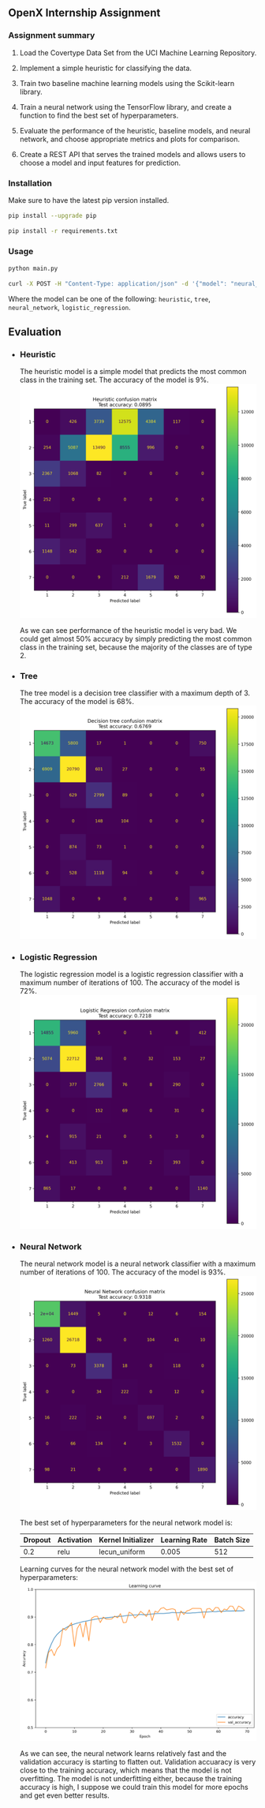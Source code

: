 ## OpenX Internship Assignment

### Assignment summary
1. Load the Covertype Data Set from the UCI Machine Learning Repository.

2. Implement a simple heuristic for classifying the data.

3. Train two baseline machine learning models using the Scikit-learn library.

4. Train a neural network using the TensorFlow library, and create a function to find the best set of hyperparameters.

5. Evaluate the performance of the heuristic, baseline models, and neural network, and choose appropriate metrics and plots for comparison.

6. Create a REST API that serves the trained models and allows users to choose a model and input features for prediction.

### Installation

Make sure to have the latest pip version installed.

```bash
pip install --upgrade pip
```

```bash 
pip install -r requirements.txt 
```

### Usage

```bash
python main.py 
```

```bash
curl -X POST -H "Content-Type: application/json" -d '{"model": "neural_network", "features": [2804,139,9,268,65,3180,234,238,135,6121,1,0,0,0,0,0,0,0,0,0,0,0,0,0,0,1,0,0,0,0,0,0,0,0,0,0,0,0,0,0,0,0,0,0,0,0,0,0,0,0,0,0,0,0]}' http://localhost:5000/predict
```

Where the model can be one of the following: `heuristic`, `tree`, `neural_network`, `logistic_regression`.

## Evaluation

- ### Heuristic

     The heuristic model is a simple model that predicts the most common class in the training set. The accuracy of the model is 9%.
     ![Screenshot](models/evaluation/heuristic.png)

     As we can see performance of the heuristic model is very bad.
     We could get almost 50% accuracy by simply predicting the most common class in the training set, because the majority of the classes are of type 2.


- ### Tree

     The tree model is a decision tree classifier with a maximum depth of 3. The accuracy of the model is 68%.
     ![Screenshot](models/evaluation/decision_tree.png)

- ### Logistic Regression

     The logistic regression model is a logistic regression classifier with a maximum number of iterations of 100. The accuracy of the model is 72%.
     ![Screenshot](models/evaluation/logistic_regression.png)

    
- ### Neural Network
    
    The neural network model is a neural network classifier with a maximum number of iterations of 100. The accuracy of the model is 93%.
     ![Screenshot](models/evaluation/nerual_net.png)
    
    The best set of hyperparameters for the neural network model is:

    | Dropout | Activation | Kernel Initializer | Learning Rate | Batch Size |
    |---------|------------|--------------------|---------------|------------|
    | 0.2     | relu       | lecun_uniform      | 0.005         | 512        |

    Learning curves for the neural network model with the best set of hyperparameters:
    ![Screenshot](models/evaluation/learning_curve.png)

    As we can see, the neural network learns relatively fast and the validation accuracy is starting to flatten out. Validation accuaracy is very close to the training accuracy, which means that the model is not overfitting. The model is not underfitting either, because the training accuracy is high, I suppose we could train this model for more epochs and get even better results.
